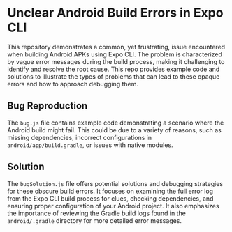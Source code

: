 # Unclear Android Build Errors in Expo CLI

This repository demonstrates a common, yet frustrating, issue encountered when building Android APKs using Expo CLI. The problem is characterized by vague error messages during the build process, making it challenging to identify and resolve the root cause.  This repo provides example code and solutions to illustrate the types of problems that can lead to these opaque errors and how to approach debugging them.

## Bug Reproduction

The `bug.js` file contains example code demonstrating a scenario where the Android build might fail.  This could be due to a variety of reasons, such as missing dependencies, incorrect configurations in `android/app/build.gradle`, or issues with native modules.

## Solution

The `bugSolution.js` file offers potential solutions and debugging strategies for these obscure build errors. It focuses on examining the full error log from the Expo CLI build process for clues, checking dependencies, and ensuring proper configuration of your Android project.  It also emphasizes the importance of reviewing the Gradle build logs found in the `android/.gradle` directory for more detailed error messages.